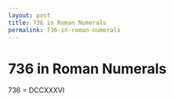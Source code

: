 ```yaml
---
layout: post
title: 736 in Roman Numerals
permalink: 736-in-roman-numerals
---
```


# 736 in Roman Numerals

736 = DCCXXXVI
